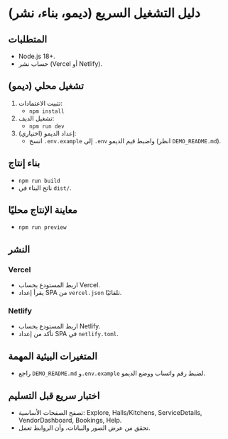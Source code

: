 # دليل التشغيل السريع (ديمو، بناء، نشر)

## المتطلبات
- Node.js 18+.
- حساب نشر (Vercel أو Netlify).

## تشغيل محلي (ديمو)
1. تثبيت الاعتمادات:
   - `npm install`
2. تشغيل الديف:
   - `npm run dev`
3. إعداد الديمو (اختياري):
   - انسخ `.env.example` إلى `.env` واضبط قيم الديمو (انظر `DEMO_README.md`).

## بناء إنتاج
- `npm run build`
- ناتج البناء في `dist/`.

## معاينة الإنتاج محليًا
- `npm run preview`

## النشر
### Vercel
- اربط المستودع بحساب Vercel.
- يقرأ إعداد SPA من `vercel.json` تلقائيًا.

### Netlify
- اربط المستودع بحساب Netlify.
- تأكد من إعداد SPA في `netlify.toml`.

## المتغيرات البيئية المهمة
- راجع `DEMO_README.md` و`.env.example` لضبط رقم واتساب ووضع الديمو.

## اختبار سريع قبل التسليم
- تصفح الصفحات الأساسية: Explore, Halls/Kitchens, ServiceDetails, VendorDashboard, Bookings, Help.
- تحقق من عرض الصور والبيانات، وأن الروابط تعمل.